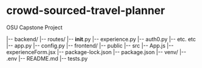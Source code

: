 # crowd-sourced-travel-planner
OSU Capstone Project

|-- backend/
    |-- routes/
        |-- __init__.py
        |-- experience.py
        |-- auth0.py
        |-- etc. etc
    |-- app.py
    |-- config.py
|-- frontend/
    |-- public
    |-- src
        |-- App.js
        |-- experienceForm.jsx
    |-- package-lock.json
    |-- package.json
|-- venv/
|-- .env
|-- README.md
|-- tests.py